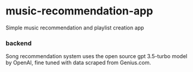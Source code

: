 # music-recommendation-app
Simple music recommendation and playlist creation app


### backend 

Song recommendation system uses the open source gpt 3.5-turbo model by OpenAI, fine tuned with data scraped from Genius.com. 